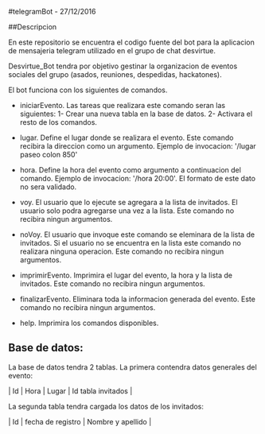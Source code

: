 #telegramBot - 27/12/2016

##Descripcion

En este repositorio se encuentra el codigo fuente del bot para la aplicacion de mensajeria telegram utilizado en el grupo de chat desvirtue.

Desvirtue_Bot tendra por objetivo gestinar la organizacion de eventos sociales del grupo (asados, reuniones, despedidas, hackatones).

El bot funciona con los siguientes de comandos.

* iniciarEvento. Las tareas que realizara este comando seran las siguientes:
    1- Crear una nueva tabla en la base de datos.
    2- Activara el resto de los comandos.

* lugar. Define el lugar donde se realizara el evento. Este comando recibira la direccion como un argumento. Ejemplo de invocacion: '/lugar paseo colon 850'

* hora. Define la hora del evento como argumento a continuacion del comando. Ejemplo de invocacion: '/hora 20:00'. El formato de este dato no sera validado.

* voy. El usuario que lo ejecute se agregara a la lista de invitados. El usuario solo podra agregarse una vez a la lista. Este comando no recibira ningun argumentos.

* noVoy. El usuario que invoque este comando se eleminara de la lista de invitados. Si el usuario no se encuentra en la lista este comando no realizara ninguna operacion. Este comando no recibira ningun argumentos.

* imprimirEvento. Imprimira el lugar del evento, la hora y la lista de invitados. Este comando no recibira ningun argumentos.

* finalizarEvento. Eliminara toda la informacion generada del evento. Este comando no recibira ningun argumentos.

* help. Imprimira los comandos disponibles.

## Base de datos:

La base de datos tendra 2 tablas. 
La primera contendra datos generales del evento:

| Id | Hora | Lugar | Id tabla invitados |

La segunda tabla tendra cargada los datos de los invitados:

| Id | fecha de registro | Nombre y apellido |
